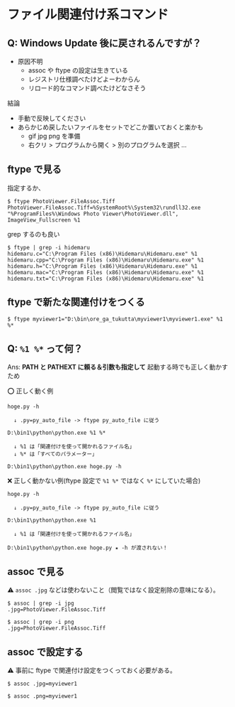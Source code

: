 # ファイル関連付け系コマンド

## Q: Windows Update 後に戻されるんですが？
- 原因不明
    - assoc や ftype の設定は生きている
    - レジストリ仕様調べたけどよーわからん
    - リロード的なコマンド調べたけどなさそう

結論

- 手動で反映してください
- あらかじめ戻したいファイルをセットでどこか置いておくと楽かも
    - gif jpg png を準備
    - 右クリ > プログラムから開く > 別のプログラムを選択 ...

## ftype で見る

指定するか、

```
$ ftype PhotoViewer.FileAssoc.Tiff
PhotoViewer.FileAssoc.Tiff=%SystemRoot%\System32\rundll32.exe "%ProgramFiles%\Windows Photo Viewer\PhotoViewer.dll", ImageView_Fullscreen %1
```

grep するのも良い

```
$ ftype | grep -i hidemaru
hidemaru.c="C:\Program Files (x86)\Hidemaru\Hidemaru.exe" %1
hidemaru.cpp="C:\Program Files (x86)\Hidemaru\Hidemaru.exe" %1
hidemaru.h="C:\Program Files (x86)\Hidemaru\Hidemaru.exe" %1
hidemaru.mac="C:\Program Files (x86)\Hidemaru\Hidemaru.exe" %1
hidemaru.txt="C:\Program Files (x86)\Hidemaru\Hidemaru.exe" %1
```

## ftype で新たな関連付けをつくる

```
$ ftype myviewer1="D:\bin\ore_ga_tukutta\myviewer1\myviewer1.exe" %1 %*
```

## Q: `%1 %*` って何？
Ans: **PATH と PATHEXT に頼る＆引数も指定して** 起動する時でも正しく動かすため

:o: 正しく動く例

```
hoge.py -h

  ↓ .py=py_auto_file -> ftype py_auto_file に従う

D:\bin1\python\python.exe %1 %*

  ↓ %1 は「関連付けを使って開かれるファイル名」
  ↓ %* は「すべてのパラメーター」

D:\bin1\python\python.exe hoge.py -h
```

:x: 正しく動かない例(ftype 設定で `%1 %*` ではなく `%*` にしていた場合)

```
hoge.py -h

  ↓ .py=py_auto_file -> ftype py_auto_file に従う

D:\bin1\python\python.exe %1

  ↓ %1 は「関連付けを使って開かれるファイル名」

D:\bin1\python\python.exe hoge.py ★ -h が渡されない！
```

## assoc で見る
:warning: `assoc .jpg` などは使わないこと（閲覧ではなく設定削除の意味になる）。

```
$ assoc | grep -i jpg
.jpg=PhotoViewer.FileAssoc.Tiff

$ assoc | grep -i png
.jpg=PhotoViewer.FileAssoc.Tiff
```

## assoc で設定する
:warning: 事前に ftype で関連付け設定をつくっておく必要がある。

```
$ assoc .jpg=myviewer1

$ assoc .png=myviewer1
```
